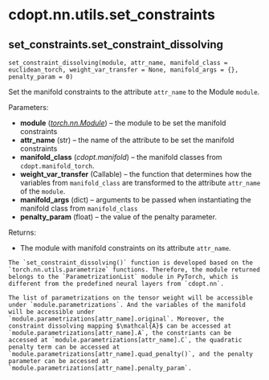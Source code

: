 # cdopt.nn.utils.set_constraints



## set_constraints.set_constraint_dissolving

`set_constraint_dissolving(module, attr_name, manifold_class = euclidean_torch, weight_var_transfer = None, manifold_args = {}, penalty_param = 0)`

Set the manifold constraints to the attribute `attr_name` to the Module `module`.  



Parameters:

- **module** ([*torch.nn.Module*](https://pytorch.org/docs/stable/generated/torch.nn.Module.html#torch.nn.Module)) – the module to be set the manifold constraints
- **attr_name** (str) – the name of the attribute to be set the manifold constraints
- **manifold_class** (*cdopt.manifold*) – the manifold classes from `cdopt.manifold_torch`.
- **weight_var_transfer** (Callable) – the function that determines how the variables from `manifold_class` are transformed to the attribute `attr_name` of the `module`. 
- **manifold_args** (dict) – arguments to be passed when  instantiating the manifold class from `manifold_class`
- **penalty_param** (float) – the value of the penalty parameter. 



Returns:

* The module with manifold constraints on its attribute `attr_name`. 





```{note}
The `set_constraint_dissolving()` function is developed based on the `torch.nn.utils.parametrize` functions. Therefore, the module returned belongs to the `ParametrizationList` module in PyTorch, which is different from the predefined neural layers from `cdopt.nn`. 

The list of parametrizations on the tensor weight will be accessible under `module.parametrizations`. And the variables of the manifold will be accessible under `module.parametrizations[attr_name].original`. Moreover, the constraint dissolving mapping $\mathcal{A}$ can be accessed at `module.parametrizations[attr_name].A`, the constriants can be accessed at `module.parametrizations[attr_name].C`, the quadratic penalty term can be accessed at `module.parametrizations[attr_name].quad_penalty()`, and the penalty parameter can be accessed at `module.parametrizations[attr_name].penalty_param`. 
```



